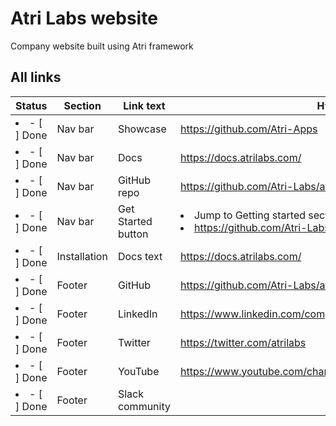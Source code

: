 # Atri Labs website
Company website built using Atri framework

## All links


| Status                            | Section                            | Link text                               | Hyperlink                               | 
| ------------------------------- | ------------------------------- | --------------------------------------- | --------------------------------------- |
| <li>- [ ] Done</li>             | Nav bar             | Showcase                  | https://github.com/Atri-Apps                |
| <li>- [ ] Done</li>             | Nav bar             | Docs                  | https://docs.atrilabs.com/                |
| <li>- [ ] Done</li>             | Nav bar             | GitHub repo                  | https://github.com/Atri-Labs/atrilabs-engine              |
| <li>- [ ] Done</li>             | Nav bar            | Get Started button  | <li>Jump to Getting started section OR</li><li>https://github.com/Atri-Labs/atrilabs-engine#getting-started</li> |
| <li>- [ ] Done</li>             | Installation    | Docs text  | https://docs.atrilabs.com/ |
| <li>- [ ] Done</li>             | Footer             | GitHub  | https://github.com/Atri-Labs/atrilabs-engine |
| <li>- [ ] Done</li>             | Footer             | LinkedIn  | https://www.linkedin.com/company/atri-labs |
| <li>- [ ] Done</li>             | Footer             | Twitter  | https://twitter.com/atrilabs |
| <li>- [ ] Done</li>             | Footer             | YouTube  | https://www.youtube.com/channel/UC1uR2Q5x_8olWS_Y4PdK1Bw |
| <li>- [ ] Done</li>             | Footer             | Slack community  |  |
